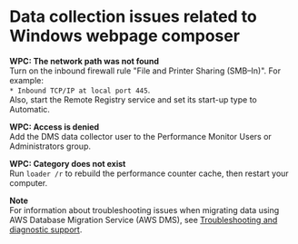 # Data collection issues related to Windows webpage composer<a name="fa-collectors-troubleshooting-wpc"></a>

**WPC: The network path was not found**  
Turn on the inbound firewall rule "File and Printer Sharing \(SMB–In\)"\. For example:  
`* Inbound TCP/IP at local port 445`\.  
Also, start the Remote Registry service and set its start\-up type to Automatic\.

**WPC: Access is denied**  
Add the DMS data collector user to the Performance Monitor Users or Administrators group\.

**WPC: Category does not exist**  
Run `loader /r` to rebuild the performance counter cache, then restart your computer\.

**Note**  
For information about troubleshooting issues when migrating data using AWS Database Migration Service \(AWS DMS\), see [Troubleshooting and diagnostic support](https://docs.aws.amazon.com/dms/latest/userguide/CHAP_Troubleshooting)\.  